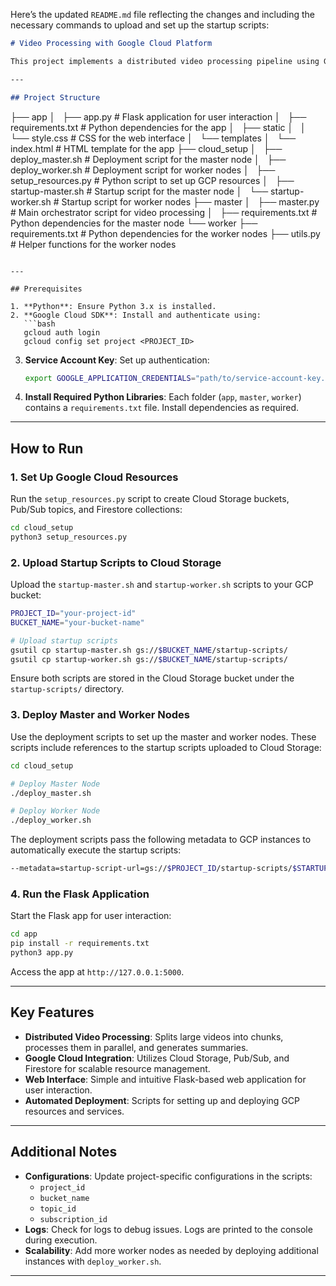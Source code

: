 Here’s the updated `README.md` file reflecting the changes and including the necessary commands to upload and set up the startup scripts:

```markdown
# Video Processing with Google Cloud Platform

This project implements a distributed video processing pipeline using Google Cloud Platform (GCP) services, including Pub/Sub, Firestore, and Cloud Storage. It features a Flask-based web interface, master-worker architecture for task orchestration, and automated resource setup.

---

## Project Structure

```
├── app
│   ├── app.py               # Flask application for user interaction
│   ├── requirements.txt     # Python dependencies for the app
│   ├── static
│   │   └── style.css        # CSS for the web interface
│   └── templates
│       └── index.html       # HTML template for the app
├── cloud_setup
│   ├── deploy_master.sh     # Deployment script for the master node
│   ├── deploy_worker.sh     # Deployment script for worker nodes
│   ├── setup_resources.py   # Python script to set up GCP resources
│   ├── startup-master.sh    # Startup script for the master node
│   └── startup-worker.sh    # Startup script for worker nodes
├── master
│   ├── master.py            # Main orchestrator script for video processing
│   ├── requirements.txt     # Python dependencies for the master node
└── worker
    ├── requirements.txt     # Python dependencies for the worker nodes
    ├── utils.py             # Helper functions for the worker nodes
```

---

## Prerequisites

1. **Python**: Ensure Python 3.x is installed.
2. **Google Cloud SDK**: Install and authenticate using:
   ```bash
   gcloud auth login
   gcloud config set project <PROJECT_ID>
   ```
3. **Service Account Key**: Set up authentication:
   ```bash
   export GOOGLE_APPLICATION_CREDENTIALS="path/to/service-account-key.json"
   ```
4. **Install Required Python Libraries**:
   Each folder (`app`, `master`, `worker`) contains a `requirements.txt` file. Install dependencies as required.

---

## How to Run

### 1. Set Up Google Cloud Resources
Run the `setup_resources.py` script to create Cloud Storage buckets, Pub/Sub topics, and Firestore collections:
```bash
cd cloud_setup
python3 setup_resources.py
```

### 2. Upload Startup Scripts to Cloud Storage
Upload the `startup-master.sh` and `startup-worker.sh` scripts to your GCP bucket:

```bash
PROJECT_ID="your-project-id"
BUCKET_NAME="your-bucket-name"

# Upload startup scripts
gsutil cp startup-master.sh gs://$BUCKET_NAME/startup-scripts/
gsutil cp startup-worker.sh gs://$BUCKET_NAME/startup-scripts/
```

Ensure both scripts are stored in the Cloud Storage bucket under the `startup-scripts/` directory.

### 3. Deploy Master and Worker Nodes
Use the deployment scripts to set up the master and worker nodes. These scripts include references to the startup scripts uploaded to Cloud Storage:

```bash
cd cloud_setup

# Deploy Master Node
./deploy_master.sh

# Deploy Worker Node
./deploy_worker.sh
```

The deployment scripts pass the following metadata to GCP instances to automatically execute the startup scripts:
```bash
--metadata=startup-script-url=gs://$PROJECT_ID/startup-scripts/$STARTUP_SCRIPT
```

### 4. Run the Flask Application
Start the Flask app for user interaction:
```bash
cd app
pip install -r requirements.txt
python3 app.py
```
Access the app at `http://127.0.0.1:5000`.

---

## Key Features

- **Distributed Video Processing**: Splits large videos into chunks, processes them in parallel, and generates summaries.
- **Google Cloud Integration**: Utilizes Cloud Storage, Pub/Sub, and Firestore for scalable resource management.
- **Web Interface**: Simple and intuitive Flask-based web application for user interaction.
- **Automated Deployment**: Scripts for setting up and deploying GCP resources and services.

---

## Additional Notes

- **Configurations**: Update project-specific configurations in the scripts:
  - `project_id`
  - `bucket_name`
  - `topic_id`
  - `subscription_id`
- **Logs**: Check for logs to debug issues. Logs are printed to the console during execution.
- **Scalability**: Add more worker nodes as needed by deploying additional instances with `deploy_worker.sh`.

---
